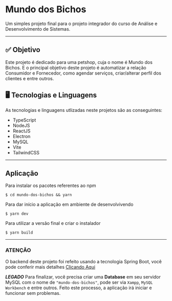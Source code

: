 # Mundo dos Bichos

Um simples projeto final para o projeto integrador do curso de Análise e Desenvolvimento de Sistemas.

---

## ✅ Objetivo
Este projeto é dedicado para uma petshop, cuja o nome é Mundo dos Bichos. E o principal objetivo deste projeto é
automatizar a relação Consumidor e Fornecedor, como agendar serviços, criar/alterar perfil dos clientes e entre outros.
## 🖥️ Tecnologias e Linguagens
As tecnologias e linguagens utlizadas neste projetos são as conseguintes: 
 - TypeScript
 - NodeJS
 - ReactJS
 - Electron
 - MySQL
 - Vite
 - TailwindCSS
---

## Aplicação
Para instalar os pacotes referentes ao npm
```
$ cd mundo-dos-bichos && yarn
```

Para dar início a aplicação em ambiente de desenvolvivendo
```
$ yarn dev
```

Para utilizar a versão final e criar o instalador
```
$ yarn build
```
---

### **ATENÇÃO**

O backend deste projeto foi refeito usando a tecnologia Spring Boot, você pode conferir mais detalhes [Clicando Aqui](https://github.com/maccuci/mdb-spring)

_**LEGADO**_
Para finalizar, você precisa criar uma **Database** em seu servidor MySQL
com o nome de ```"mundo-dos-bichos"```, pode ser via ```Xampp```, ```MySQL Workbench``` e entre outros.
Feito este processo, a aplicação irá iniciar e funcionar sem problemas.
